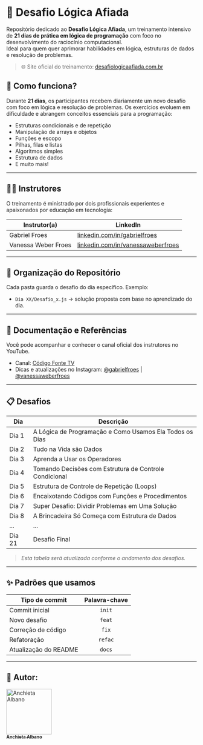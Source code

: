 # 🧠 Desafio Lógica Afiada

Repositório dedicado ao **Desafio Lógica Afiada**, um treinamento intensivo de **21 dias de prática em lógica de programação** com foco no desenvolvimento do raciocínio computacional.  
Ideal para quem quer aprimorar habilidades em lógica, estruturas de dados e resolução de problemas.

> 🌐 Site oficial do treinamento: [desafiologicaafiada.com.br](https://desafiologicaafiada.com.br)

## 📅 Como funciona?

Durante **21 dias**, os participantes recebem diariamente um novo desafio com foco em lógica e resolução de problemas. Os exercícios evoluem em dificuldade e abrangem conceitos essenciais para a programação:

- Estruturas condicionais e de repetição
- Manipulação de arrays e objetos
- Funções e escopo
- Pilhas, filas e listas
- Algoritmos simples
- Estrutura de dados 
- E muito mais!

---

## 👨‍🏫 Instrutores

O treinamento é ministrado por dois profissionais experientes e apaixonados por educação em tecnologia:

| Instrutor(a) | LinkedIn |
| ------------ | -------- |
| Gabriel Froes | [linkedin.com/in/gabrielfroes](https://www.linkedin.com/in/gabrielfroes/) |
| Vanessa Weber Froes | [linkedin.com/in/vanessaweberfroes](https://www.linkedin.com/in/vanessaweberfroes/) |

---

## 📁 Organização do Repositório

Cada pasta guarda o desafio do dia específico. Exemplo:

- `Dia XX/Desafio_x.js` → solução proposta com base no aprendizado do dia.

---

## 📘 Documentação e Referências

Você pode acompanhar e conhecer o canal oficial dos instrutores no YouTube.

- Canal: [Código Fonte TV](https://www.youtube.com/c/CodigoFonteTV)
- Dicas e atualizações no Instagram: [@gabrielfroes](https://www.instagram.com/gabrielfroes/) | [@vanessaweberfroes](https://www.instagram.com/vanessaweberfroes/)

---

## 📋 Desafios

| Dia | Descrição |
|---- |----|
| Dia 1 | A Lógica de Programação e Como Usamos Ela Todos os Dias |
| Dia 2 | Tudo na Vida são Dados |
| Dia 3 | Aprenda a Usar os Operadores |
| Dia 4 | Tomando Decisões com Estrutura de Controle Condicional |
| Dia 5 | Estrutura de Controle de Repetição (Loops) |
| Dia 6 | Encaixotando Códigos com Funções e Procedimentos |
| Dia 7 | Super Desafio: Dividir Problemas em Uma Solução |
| Dia 8 | A Brincadeira Só Começa com Estrutura de Dados |
| ... | ... |
| Dia 21 | Desafio Final | Consolidando todo o conteúdo |

> *Esta tabela será atualizada conforme o andamento dos desafios.*

---

## ✨ Padrões que usamos

| Tipo de commit     | Palavra-chave |
|--------------------|:-------------:|
| Commit inicial   | `init`        |
| Novo desafio       | `feat`        |
| Correção de código | `fix`         |
| Refatoração        | `refac`       |
| Atualização do README | `docs`     |

---

## 🔷 Autor:

<div>
  <a href="https://github.com/Chiet4">
    <img src="https://avatars.githubusercontent.com/u/111232477?v=4" width="120px" alt="Anchieta Albano"/>
    <br />
    <sub><b>Anchieta Albano</b></sub>
  </a>
</div>
